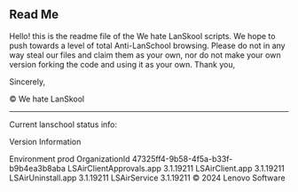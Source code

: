 
Read Me
-----------------------------------------------------------------------------------------------------------------------

Hello! this is the readme file of the We hate LanSkool scripts. We hope to push towards a level of total Anti-LanSchool
browsing. Please do not in any way steal our files and claim them as your own, nor do not make your own version
forking the code and using it as your own. Thank you,

Sincerely,

© We hate LanSkool

-----------------------------------------------------------------------------------------------------------------------

Current lanschool status info:

Version Information

Environment	prod
OrganizationId	47325ff4-9b58-4f5a-b33f-b9b4ea3b8aba
LSAirClientApprovals.app	3.1.19211
LSAirClient.app	3.1.19211
LSAirUninstall.app	3.1.19211
LSAirService	3.1.19211
© 2024 Lenovo Software